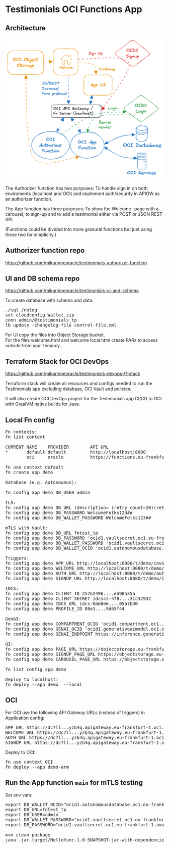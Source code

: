 # Testimonials OCI Functions App

## Architecture 

![architecture](testimonials_arch_2.png)

The Authorizer function has two purposes: To handle sign in on both enviroments (localhost and OCI) and implement auth/security in APIGW as an authorizer function.
<p>
The App function has three purposes: To show the Welcome -page with a carousel, to sign-up and to add a testimonial either via POST or JSON REST API.
<p>
(Functions could be divided into more granural functions but just using these two for simplicity.)

## Authorizer function repo
https://github.com/mikarinneoracle/testimonials-authorizer-function

## UI and DB schema repo
https://github.com/mikarinneoracle/testimonials-ui-and-schema

To create database with schema and data:

<pre>
./sql /nolog
set cloudconfig Wallet.zip
conn admin/<password>@testimonials_tp
lb update -changelog-file control-file.xml
</pre>
For UI copy the files into Object Storage bucket.
<br>
For the files welcome.html and welcome local.html create PARs to access outside from your tenancy.

## Terraform Stack for OCI DevOps
https://github.com/mikarinneoracle/testimonials-devops-tf-stack

Terraform stack will create all resources and configs needed to run the Testimonials app excluding
database, OCI Vault and policies.
<p>
It will also create OCI DevOps project for the Testimonials app CI/CD to OCI with GraalVM native builds for Java.
<p>

## Local Fn config

<pre>
Fn contexts:
fn list context   

CURRENT NAME    PROVIDER        API URL                                                 REGISTRY
*       default default         http://localhost:8080                                   
        oci     oracle          https://functions.eu-frankfurt-1.oraclecloud.com        fra.ocir.io/frs...f35/

fn use context default
fn create app demo

Database (e.g. Autonoumus):

fn config app demo DB_USER admin

TLS:
fn config app demo DB_URL (description= (retry_count=20)(retry_delay=3)(address=(protocol=tcps)(port=1521)(host=adb.eu-frankfurt-1.oraclecloud.com))(connect_data=(service_name=g9......_fntest_tp.adb.oraclecloud.com))(security=(ssl_server_dn_match=yes)))
fn config app demo DB_PASSWORD WelcomeFolks123##
fn config app demo DB_WALLET_PASSWORD WelcomeFolks123##

mTLS with Vault:
fn config app demo DB_URL fntest_tp
fn config app demo DB_PASSWORD 'ocid1.vaultsecret.oc1.eu-frankfurt-1.amaaaa....izsxrjyyrxq'
fn config app demo DB_WALLET_PASSWORD 'ocid1.vaultsecret.oc1.eu-frankfurt-1.amaaaa....2gizsxrjyyrxq'
fn config app demo DB_WALLET_OCID 'ocid1.autonomousdatabase.oc1.eu-frankfurt-1.anthel....ihop3ziueesgq'

Triggers:
fn config app demo APP_URL http://localhost:8080/t/demo/invoke
fn config app demo WELCOME_URL http://localhost:8080/t/demo/invoke
fn config app demo AUTH_URL http://localhost:8080/t/demo/authenticate
fn config app demo SIGNUP_URL http://localhost:8080/t/demo/invoke?action=signup

IDCS:
fn config app demo CLIENT_ID 257b2496....ed90535a
fn config app demo CLIENT_SECRET idcscs-4f8....31c32932
fn config app demo IDCS_URL idcs-0a68e6....05a7b30
fn config app demo PROFILE_ID 08e1....9d65f44

GenAI:
fn config app demo COMPARTMENT_OCID 'ocid1.compartment.oc1..aaaaaa....nhmvgiqdatqgq'
fn config app demo GENAI_OCID 'ocid1.generativeaimodel.oc1.eu-frankfurt-1.amaaaa....gdcdhdu2whq'
fn config app demo GENAI_ENDPOINT https://inference.generativeai.eu-frankfurt-1.oci.oraclecloud.com

UI:
fn config app demo PAGE_URL https://objectstorage.eu-frankfurt-1.oraclecloud.com/n/frs...f35/b/pub/o/testimonial.html
fn config app demo SIGNUP_PAGE_URL https://objectstorage.eu-frankfurt-1.oraclecloud.com/n/frs...f35/b/pub/o/login.html
fn config app demo CAROUSEL_PAGE_URL https://objectstorage.eu-frankfurt-1.oraclecloud.com/n/frs...f35/b/pub/o/login_carousel.html

fn list config app demo

Deploy to localhost:
fn deploy --app demo  --local
</pre>

## OCI

For OCI use the following API Gateway URLs (instead of triggers) in Application config:

<pre>
APP_URL https://dc7ll...yzb4q.apigateway.eu-frankfurt-1.oci.customer-oci.com/testimonial
WELCOME_URL https://dc7ll...yzb4q.apigateway.eu-frankfurt-1.oci.customer-oci.com/welcome
AUTH_URL https://dc7ll...yzb4q.apigateway.eu-frankfurt-1.oci.customer-oci.com/login
SIGNUP_URL https://dc7ll...yzb4q.apigateway.eu-frankfurt-1.oci.customer-oci.com/welcome?action=signup
</pre>

Deploy to OCI:
<pre>
fn use context OCI
fn deploy --app demo-arm
</pre>

## Run the App function <code>main</code> for mTLS testing

Set env vars:
<pre>
export DB_WALLET_OCID="ocid1.autonomousdatabase.oc1.eu-frankfurt-1.anthel...ueesgq"
export DB_URL=fntest_tp
export DB_USER=admin
export DB_WALLET_PASSWORD="ocid1.vaultsecret.oc1.eu-frankfurt-1.amaaaa....rjyyrxq"
export DB_PASSWORD="ocid1.vaultsecret.oc1.eu-frankfurt-1.amaaaa....rjyyrxq"

mvn clean package
java -jar target/Hellofunc-1.0-SNAPSHOT-jar-with-dependencies.jar
</pre>